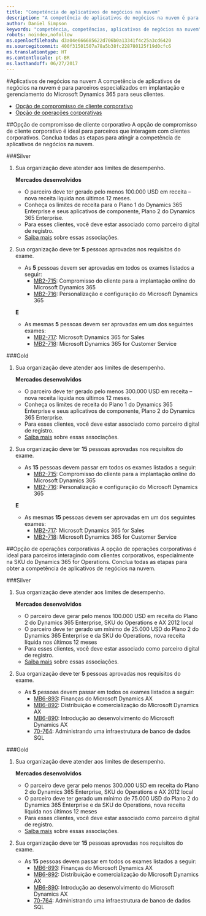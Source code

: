```yaml
---
title: "Competência de aplicativos de negócios na nuvem"
description: "A competência de aplicativos de negócios na nuvem é para parceiros especializados em implantação e gerenciamento do Microsoft Dynamics 365 para seus clientes."
author: Daniel Simpson
keywords: "competência, competências, aplicativos de negócios na nuvem"
robots: noindex,nofollow
ms.openlocfilehash: d3a04e666685622d706b0a13341f4c25a3cd6420
ms.sourcegitcommit: 400f31501507a78a5b38fc228780125f19d0cfc6
ms.translationtype: HT
ms.contentlocale: pt-BR
ms.lasthandoff: 06/27/2017
---
```

#<a name="cloud-business-applications"></a>Aplicativos de negócios na nuvem 
A competência de aplicativos de negócios na nuvem é para parceiros especializados em implantação e gerenciamento do Microsoft Dynamics 365 para seus clientes.

- [Opção de compromisso de cliente corporativo](#enterprise-customer-engagement-option)
- [Opção de operações corporativas](#enterprise-operations-option)


##<a name="enterprise-customer-engagement-option"></a>Opção de compromisso de cliente corporativo
A opção de compromisso de cliente corporativo é ideal para parceiros que interagem com clientes corporativos. Conclua todas as etapas para atingir a competência de aplicativos de negócios na nuvem.

###<a name="silver"></a>Silver
1. Sua organização deve atender aos limites de desempenho.

    **Mercados desenvolvidos**

    - O parceiro deve ter gerado pelo menos 100.000 USD em receita – nova receita líquida nos últimos 12 meses.
    - Conheça os limites de receita para o Plano 1 do Dynamics 365 Enterprise e seus aplicativos de componente, Plano 2 do Dynamics 365 Enterprise.
    - Para esses clientes, você deve estar associado como parceiro digital de registro.
    - [Saiba mais](https://partner.microsoft.com/en-us/membership/digital-partner-of-record) sobre essas associações.

2. Sua organização deve ter **5** pessoas aprovadas nos requisitos do exame.

    - As **5** pessoas devem ser aprovadas em todos os exames listados a seguir:
        - [MB2-715](https://www.microsoft.com/en-us/learning/exam-mb2-715.aspx): Compromisso do cliente para a implantação online do Microsoft Dynamics 365
        - [MB2-716](https://www.microsoft.com/en-us/learning/exam-mb2-716.aspx): Personalização e configuração do Microsoft Dynamics 365
    
    **E**
    
    - As mesmas **5** pessoas devem ser aprovadas em um dos seguintes exames:
        - [MB2-717](https://www.microsoft.com/en-us/learning/exam-mb2-717.aspx): Microsoft Dynamics 365 for Sales
        - [MB2-718](https://www.microsoft.com/en-us/learning/exam-mb2-718.aspx): Microsoft Dynamics 365 for Customer Service

###<a name="gold"></a>Gold
1. Sua organização deve atender aos limites de desempenho.

    **Mercados desenvolvidos**
    
    - O parceiro deve ter gerado pelo menos 300.000 USD em receita – nova receita líquida nos últimos 12 meses.
    - Conheça os limites de receita do Plano 1 do Dynamics 365 Enterprise e seus aplicativos de componente, Plano 2 do Dynamics 365 Enterprise.
    - Para esses clientes, você deve estar associado como parceiro digital de registro.
    - [Saiba mais](https://partner.microsoft.com/en-us/membership/digital-partner-of-record) sobre essas associações.  
  
2. Sua organização deve ter **15** pessoas aprovadas nos requisitos do exame.

    - As **15** pessoas devem passar em todos os exames listados a seguir:
        - [MB2-715](https://www.microsoft.com/en-us/learning/exam-mb2-715.aspx): Compromisso do cliente para a implantação online do Microsoft Dynamics 365
        - [MB2-716](https://www.microsoft.com/en-us/learning/exam-mb2-716.aspx): Personalização e configuração do Microsoft Dynamics 365
    
    **E**

    - As mesmas **15** pessoas devem ser aprovadas em um dos seguintes exames:
        - [MB2-717](https://www.microsoft.com/en-us/learning/exam-mb2-717.aspx): Microsoft Dynamics 365 for Sales
        - [MB2-718](https://www.microsoft.com/en-us/learning/exam-mb2-718.aspx): Microsoft Dynamics 365 for Customer Service

##<a name="enterprise-operations-option"></a>Opção de operações corporativas
A opção de operações corporativas é ideal para parceiros interagindo com clientes corporativos, especialmente na SKU do Dynamics 365 for Operations. Conclua todas as etapas para obter a competência de aplicativos de negócios na nuvem.

###<a name="silver"></a>Silver
1. Sua organização deve atender aos limites de desempenho.

    **Mercados desenvolvidos**
    
    - O parceiro deve gerar pelo menos 100.000 USD em receita do Plano 2 do Dynamics 365 Enterprise, SKU do Operations e AX 2012 local
    - O parceiro deve ter gerado um mínimo de 25.000 USD do Plano 2 do Dynamics 365 Enterprise e da SKU do Operations, nova receita líquida nos últimos 12 meses
    - Para esses clientes, você deve estar associado como parceiro digital de registro. 
    - [Saiba mais](https://partner.microsoft.com/en-us/membership/digital-partner-of-record) sobre essas associações.  
  
2. Sua organização deve ter **5** pessoas aprovadas nos requisitos do exame.
 
    - As **5** pessoas devem passar em todos os exames listados a seguir:
        - [MB6-893](https://www.microsoft.com/en-us/learning/exam-mb6-893.aspx): Finanças do Microsoft Dynamics AX
        - [MB6-892](https://www.microsoft.com/en-us/learning/exam-mb6-892.aspx): Distribuição e comercialização do Microsoft Dynamics AX
        - [MB6-890](https://www.microsoft.com/en-us/learning/exam-mb6-890.aspx): Introdução ao desenvolvimento do Microsoft Dynamics AX
        - [70-764](https://www.microsoft.com/en-us/learning/exam-70-764.aspx): Administrando uma infraestrutura de banco de dados SQL

###<a name="gold"></a>Gold

1. Sua organização deve atender aos limites de desempenho.

    **Mercados desenvolvidos**

    - O parceiro deve gerar pelo menos 300.000 USD em receita do Plano 2 do Dynamics 365 Enterprise, SKU do Operations e AX 2012 local
    - O parceiro deve ter gerado um mínimo de 75.000 USD do Plano 2 do Dynamics 365 Enterprise e da SKU do Operations, nova receita líquida nos últimos 12 meses
    - Para esses clientes, você deve estar associado como parceiro digital de registro.
    - [Saiba mais](https://partner.microsoft.com/en-us/membership/digital-partner-of-record) sobre essas associações.  
  
2. Sua organização deve ter **15** pessoas aprovadas nos requisitos do exame.

    - As **15** pessoas devem passar em todos os exames listados a seguir:
        - [MB6-893](https://www.microsoft.com/en-us/learning/exam-mb6-893.aspx): Finanças do Microsoft Dynamics AX
        - [MB6-892](https://www.microsoft.com/en-us/learning/exam-mb6-892.aspx): Distribuição e comercialização do Microsoft Dynamics AX
        - [MB6-890](https://www.microsoft.com/en-us/learning/exam-mb6-890.aspx): Introdução ao desenvolvimento do Microsoft Dynamics AX
        - [70-764](https://www.microsoft.com/en-us/learning/exam-70-764.aspx): Administrando uma infraestrutura de banco de dados SQL
 